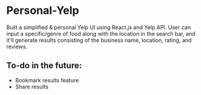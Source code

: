 # Personal-Yelp

Built a simplified & personal Yelp UI using React.js and Yelp API. User can input a specific/genre of food along with the location in the search bar, and it'll generate results consisting of the business name, location, rating, and reviews. 

## To-do in the future:
- Bookmark results feature
- Share results
